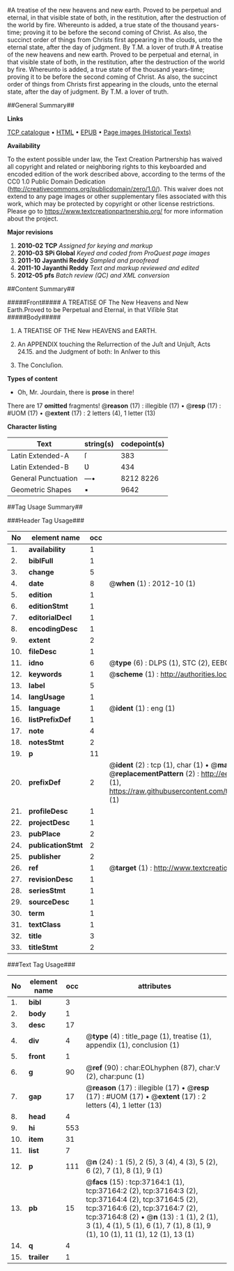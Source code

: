 #A treatise of the new heavens and new earth. Proved to be perpetual and eternal, in that visible state of both, in the restitution, after the destruction of the world by fire. Whereunto is added, a true state of the thousand years-time; proving it to be before the second coming of Christ. As also, the succinct order of things from Christs first appearing in the clouds, unto the eternal state, after the day of judgment. By T.M. a lover of truth.#
A treatise of the new heavens and new earth. Proved to be perpetual and eternal, in that visible state of both, in the restitution, after the destruction of the world by fire. Whereunto is added, a true state of the thousand years-time; proving it to be before the second coming of Christ. As also, the succinct order of things from Christs first appearing in the clouds, unto the eternal state, after the day of judgment. By T.M. a lover of truth.

##General Summary##

**Links**

[TCP catalogue](http://www.ota.ox.ac.uk/tcp/)  • 
[HTML](http://tei.it.ox.ac.uk/tcp/Texts-HTML/free/A52/A52124.html)  • 
[EPUB](http://tei.it.ox.ac.uk/tcp/Texts-EPUB/free/A52/A52124.epub) • 
[Page images (Historical Texts)](https://historicaltexts.jisc.ac.uk/eebo-99832690e)

**Availability**

To the extent possible under law, the Text Creation Partnership has waived all copyright and related or neighboring rights to this keyboarded and encoded edition of the work described above, according to the terms of the CC0 1.0 Public Domain Dedication (http://creativecommons.org/publicdomain/zero/1.0/). This waiver does not extend to any page images or other supplementary files associated with this work, which may be protected by copyright or other license restrictions. Please go to https://www.textcreationpartnership.org/ for more information about the project.

**Major revisions**

1. __2010-02__ __TCP__ *Assigned for keying and markup*
1. __2010-03__ __SPi Global__ *Keyed and coded from ProQuest page images*
1. __2011-10__ __Jayanthi Reddy__ *Sampled and proofread*
1. __2011-10__ __Jayanthi Reddy__ *Text and markup reviewed and edited*
1. __2012-05__ __pfs__ *Batch review (QC) and XML conversion*

##Content Summary##

#####Front#####
A TREATISE OF The New Heavens and New Earth.Proved to be Perpetual and Eternal, in that Viſible Stat
#####Body#####

1. A TREATISE OF THE New HEAVENS and EARTH.

1. An APPENDIX touching the Reſurrection of the Juſt and Unjuſt, Acts 24.15. and the Judgment of both: In Anſwer to this

1. The Concluſion.

**Types of content**

  * Oh, Mr. Jourdain, there is **prose** in there!

There are 17 **omitted** fragments! 
 @__reason__ (17) : illegible (17)  •  @__resp__ (17) : #UOM (17)  •  @__extent__ (17) : 2 letters (4), 1 letter (13)

**Character listing**


|Text|string(s)|codepoint(s)|
|---|---|---|
|Latin Extended-A|ſ|383|
|Latin Extended-B|Ʋ|434|
|General Punctuation|—•|8212 8226|
|Geometric Shapes|▪|9642|

##Tag Usage Summary##

###Header Tag Usage###

|No|element name|occ|attributes|
|---|---|---|---|
|1.|__availability__|1||
|2.|__biblFull__|1||
|3.|__change__|5||
|4.|__date__|8| @__when__ (1) : 2012-10 (1)|
|5.|__edition__|1||
|6.|__editionStmt__|1||
|7.|__editorialDecl__|1||
|8.|__encodingDesc__|1||
|9.|__extent__|2||
|10.|__fileDesc__|1||
|11.|__idno__|6| @__type__ (6) : DLPS (1), STC (2), EEBO-CITATION (1), PROQUEST (1), VID (1)|
|12.|__keywords__|1| @__scheme__ (1) : http://authorities.loc.gov/ (1)|
|13.|__label__|5||
|14.|__langUsage__|1||
|15.|__language__|1| @__ident__ (1) : eng (1)|
|16.|__listPrefixDef__|1||
|17.|__note__|4||
|18.|__notesStmt__|2||
|19.|__p__|11||
|20.|__prefixDef__|2| @__ident__ (2) : tcp (1), char (1)  •  @__matchPattern__ (2) : ([0-9\-]+):([0-9IVX]+) (1), (.+) (1)  •  @__replacementPattern__ (2) : http://eebo.chadwyck.com/downloadtiff?vid=$1&page=$2 (1), https://raw.githubusercontent.com/textcreationpartnership/Texts/master/tcpchars.xml#$1 (1)|
|21.|__profileDesc__|1||
|22.|__projectDesc__|1||
|23.|__pubPlace__|2||
|24.|__publicationStmt__|2||
|25.|__publisher__|2||
|26.|__ref__|1| @__target__ (1) : http://www.textcreationpartnership.org/docs/. (1)|
|27.|__revisionDesc__|1||
|28.|__seriesStmt__|1||
|29.|__sourceDesc__|1||
|30.|__term__|1||
|31.|__textClass__|1||
|32.|__title__|3||
|33.|__titleStmt__|2||


###Text Tag Usage###

|No|element name|occ|attributes|
|---|---|---|---|
|1.|__bibl__|3||
|2.|__body__|1||
|3.|__desc__|17||
|4.|__div__|4| @__type__ (4) : title_page (1), treatise (1), appendix (1), conclusion (1)|
|5.|__front__|1||
|6.|__g__|90| @__ref__ (90) : char:EOLhyphen (87), char:V (2), char:punc (1)|
|7.|__gap__|17| @__reason__ (17) : illegible (17)  •  @__resp__ (17) : #UOM (17)  •  @__extent__ (17) : 2 letters (4), 1 letter (13)|
|8.|__head__|4||
|9.|__hi__|553||
|10.|__item__|31||
|11.|__list__|7||
|12.|__p__|111| @__n__ (24) : 1 (5), 2 (5), 3 (4), 4 (3), 5 (2), 6 (2), 7 (1), 8 (1), 9 (1)|
|13.|__pb__|15| @__facs__ (15) : tcp:37164:1 (1), tcp:37164:2 (2), tcp:37164:3 (2), tcp:37164:4 (2), tcp:37164:5 (2), tcp:37164:6 (2), tcp:37164:7 (2), tcp:37164:8 (2)  •  @__n__ (13) : 1 (1), 2 (1), 3 (1), 4 (1), 5 (1), 6 (1), 7 (1), 8 (1), 9 (1), 10 (1), 11 (1), 12 (1), 13 (1)|
|14.|__q__|4||
|15.|__trailer__|1||
